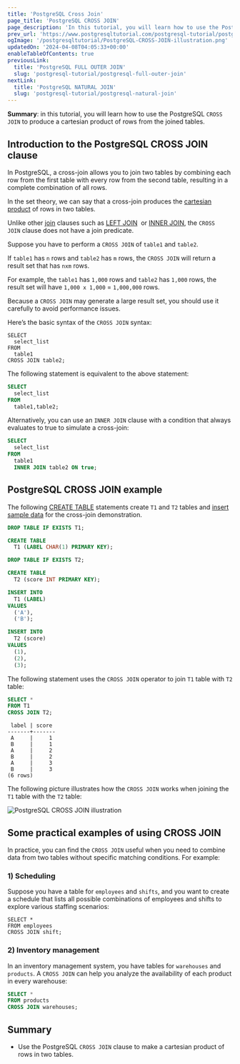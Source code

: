```yaml
---
title: 'PostgreSQL Cross Join'
page_title: 'PostgreSQL CROSS JOIN'
page_description: 'In this tutorial, you will learn how to use the PostgreSQL CROSS JOIN to produce the cartesian product of rows from the joined tables.'
prev_url: 'https://www.postgresqltutorial.com/postgresql-tutorial/postgresql-cross-join/'
ogImage: '/postgresqltutorial/PostgreSQL-CROSS-JOIN-illustration.png'
updatedOn: '2024-04-08T04:05:33+00:00'
enableTableOfContents: true
previousLink:
  title: 'PostgreSQL FULL OUTER JOIN'
  slug: 'postgresql-tutorial/postgresql-full-outer-join'
nextLink:
  title: 'PostgreSQL NATURAL JOIN'
  slug: 'postgresql-tutorial/postgresql-natural-join'
---
```


**Summary**: in this tutorial, you will learn how to use the PostgreSQL `CROSS JOIN` to produce a cartesian product of rows from the joined tables.

## Introduction to the PostgreSQL CROSS JOIN clause

In PostgreSQL, a cross\-join allows you to join two tables by combining each row from the first table with every row from the second table, resulting in a complete combination of all rows.

In the set theory, we can say that a cross\-join produces the [cartesian product](https://en.wikipedia.org/wiki/Cartesian_product) of rows in two tables.

Unlike other [join](postgresql-joins) clauses such as [LEFT JOIN](postgresql-left-join)  or [INNER JOIN](postgresql-inner-join), the `CROSS JOIN` clause does not have a join predicate.

Suppose you have to perform a `CROSS JOIN` of `table1` and `table2`.

If `table1` has `n` rows and `table2` has `m` rows, the `CROSS JOIN` will return a result set that has `nxm` rows.

For example, the `table1` has `1,000` rows and `table2` has `1,000` rows, the result set will have `1,000 x 1,000` \= `1,000,000` rows.

Because a `CROSS JOIN` may generate a large result set, you should use it carefully to avoid performance issues.

Here’s the basic syntax of the `CROSS JOIN` syntax:

```sqlsql
SELECT
  select_list
FROM
  table1
CROSS JOIN table2;
```

The following statement is equivalent to the above statement:

```sql
SELECT
  select_list
FROM
  table1,table2;
```

Alternatively, you can use an `INNER JOIN` clause with a condition that always evaluates to true to simulate a cross\-join:

```sql
SELECT
  select_list
FROM
  table1
  INNER JOIN table2 ON true;
```

## PostgreSQL CROSS JOIN example

The following [CREATE TABLE](postgresql-create-table) statements create `T1` and `T2` tables and [insert sample data](postgresql-insert) for the cross\-join demonstration.

```sql
DROP TABLE IF EXISTS T1;

CREATE TABLE
  T1 (LABEL CHAR(1) PRIMARY KEY);

DROP TABLE IF EXISTS T2;

CREATE TABLE
  T2 (score INT PRIMARY KEY);

INSERT INTO
  T1 (LABEL)
VALUES
  ('A'),
  ('B');

INSERT INTO
  T2 (score)
VALUES
  (1),
  (2),
  (3);
```

The following statement uses the `CROSS JOIN` operator to join `T1` table with `T2` table:

```sql
SELECT *
FROM T1
CROSS JOIN T2;
```

```
 label | score
-------+-------
 A     |     1
 B     |     1
 A     |     2
 B     |     2
 A     |     3
 B     |     3
(6 rows)
```

The following picture illustrates how the `CROSS JOIN` works when joining the `T1` table with the `T2` table:

![PostgreSQL CROSS JOIN illustration](/postgresqltutorial/PostgreSQL-CROSS-JOIN-illustration.png)

## Some practical examples of using CROSS JOIN

In practice, you can find the `CROSS JOIN` useful when you need to combine data from two tables without specific matching conditions. For example:

### 1\) Scheduling

Suppose you have a table for `employees` and `shifts`, and you want to create a schedule that lists all possible combinations of employees and shifts to explore various staffing scenarios:

```
SELECT *
FROM employees
CROSS JOIN shift;
```

### 2\) Inventory management

In an inventory management system, you have tables for `warehouses` and `products`. A `CROSS JOIN` can help you analyze the availability of each product in every warehouse:

```sql
SELECT *
FROM products
CROSS JOIN warehouses;
```

## Summary

- Use the PostgreSQL `CROSS JOIN` clause to make a cartesian product of rows in two tables.
